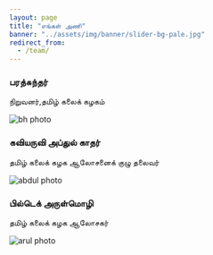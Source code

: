 ```yaml
---
layout: page
title: "எங்கள் அணி"
banner: "../assets/img/banner/slider-bg-pale.jpg"
redirect_from:
  - /team/
---
```




<div class="team-profile">
	<h3>பரத்சுந்தர்</h3>
	<p>நிறுவனர்,தமிழ் கலைக் கழகம்</p>
	<img src="{{ site.baseurl }}/assets/img/team/barat.jpeg" alt="bh photo">
</div>

<div class="team-profile">
	<h3>கவியருவி அப்துல் காதர்</h3>
	<p> தமிழ் கலைக் கழக ஆலோசனைக் குழு தலைவர்</p>
	<img src="{{ site.baseurl }}/assets/img/team/abdul.jpeg" alt="abdul photo">
</div>

<div class="team-profile">
	<h3>பில்டெக் அருள்மொழி</h3>
	<p>தமிழ் கலைக் கழக ஆலோசகர்</p>
	<img src="{{ site.baseurl }}/assets/img/team/arulmozhi.jpg" alt="arul photo">
</div>




